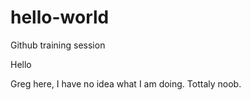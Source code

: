 # hello-world
Github training session

Hello

Greg here, I have no idea what I am doing.  Tottaly noob.
